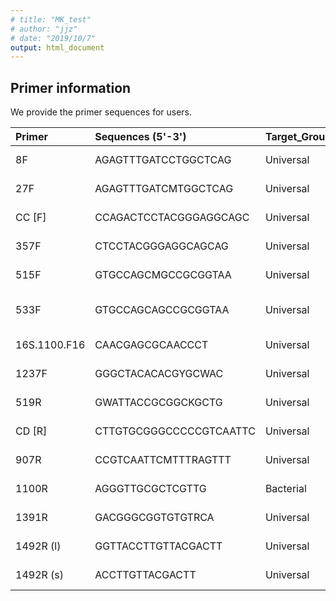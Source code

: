 ```yaml
---
# title: "MK_test"
# author: "jjz"
# date: "2019/10/7"
output: html_document
---
```






## Primer information

We provide the primer sequences for users.

<table>
 <thead>
  <tr>
   <th style="text-align:left;"> Primer </th>
   <th style="text-align:left;"> Sequences (5'-3') </th>
   <th style="text-align:left;"> Target_Group </th>
   <th style="text-align:left;"> Reference </th>
  </tr>
 </thead>
<tbody>
  <tr>
   <td style="text-align:left;"> 8F </td>
   <td style="text-align:left;"> AGAGTTTGATCCTGGCTCAG </td>
   <td style="text-align:left;"> Universal </td>
   <td style="text-align:left;"> Turner et al. 1999 </td>
  </tr>
  <tr>
   <td style="text-align:left;"> 27F </td>
   <td style="text-align:left;"> AGAGTTTGATCMTGGCTCAG </td>
   <td style="text-align:left;"> Universal </td>
   <td style="text-align:left;"> Lane et al. 1991 </td>
  </tr>
  <tr>
   <td style="text-align:left;"> CC [F] </td>
   <td style="text-align:left;"> CCAGACTCCTACGGGAGGCAGC </td>
   <td style="text-align:left;"> Universal </td>
   <td style="text-align:left;"> Rudi et al. 1997 </td>
  </tr>
  <tr>
   <td style="text-align:left;"> 357F </td>
   <td style="text-align:left;"> CTCCTACGGGAGGCAGCAG </td>
   <td style="text-align:left;"> Universal </td>
   <td style="text-align:left;"> Turner et al. 1999 </td>
  </tr>
  <tr>
   <td style="text-align:left;"> 515F </td>
   <td style="text-align:left;"> GTGCCAGCMGCCGCGGTAA </td>
   <td style="text-align:left;"> Universal </td>
   <td style="text-align:left;"> Turner et al. 1999 </td>
  </tr>
  <tr>
   <td style="text-align:left;"> 533F </td>
   <td style="text-align:left;"> GTGCCAGCAGCCGCGGTAA </td>
   <td style="text-align:left;"> Universal </td>
   <td style="text-align:left;"> Weisburg et al. 1991 </td>
  </tr>
  <tr>
   <td style="text-align:left;"> 16S.1100.F16 </td>
   <td style="text-align:left;"> CAACGAGCGCAACCCT </td>
   <td style="text-align:left;"> Universal </td>
   <td style="text-align:left;"> Turner et al. 1999 </td>
  </tr>
  <tr>
   <td style="text-align:left;"> 1237F </td>
   <td style="text-align:left;"> GGGCTACACACGYGCWAC </td>
   <td style="text-align:left;"> Universal </td>
   <td style="text-align:left;"> Turner et al. 1999 </td>
  </tr>
  <tr>
   <td style="text-align:left;"> 519R </td>
   <td style="text-align:left;"> GWATTACCGCGGCKGCTG </td>
   <td style="text-align:left;"> Universal </td>
   <td style="text-align:left;"> Turner et al. 1999 </td>
  </tr>
  <tr>
   <td style="text-align:left;"> CD [R] </td>
   <td style="text-align:left;"> CTTGTGCGGGCCCCCGTCAATTC </td>
   <td style="text-align:left;"> Universal </td>
   <td style="text-align:left;"> Rudi et al. 1997 </td>
  </tr>
  <tr>
   <td style="text-align:left;"> 907R </td>
   <td style="text-align:left;"> CCGTCAATTCMTTTRAGTTT </td>
   <td style="text-align:left;"> Universal </td>
   <td style="text-align:left;"> Lane et al. 1991 </td>
  </tr>
  <tr>
   <td style="text-align:left;"> 1100R </td>
   <td style="text-align:left;"> AGGGTTGCGCTCGTTG </td>
   <td style="text-align:left;"> Bacterial </td>
   <td style="text-align:left;"> Turner et al. 1999 </td>
  </tr>
  <tr>
   <td style="text-align:left;"> 1391R </td>
   <td style="text-align:left;"> GACGGGCGGTGTGTRCA </td>
   <td style="text-align:left;"> Universal </td>
   <td style="text-align:left;"> Turner et al. 1999 </td>
  </tr>
  <tr>
   <td style="text-align:left;"> 1492R (l) </td>
   <td style="text-align:left;"> GGTTACCTTGTTACGACTT </td>
   <td style="text-align:left;"> Universal </td>
   <td style="text-align:left;"> Turner et al. 1999 </td>
  </tr>
  <tr>
   <td style="text-align:left;"> 1492R (s) </td>
   <td style="text-align:left;"> ACCTTGTTACGACTT </td>
   <td style="text-align:left;"> Universal </td>
   <td style="text-align:left;"> Lane et al. 1991 </td>
  </tr>
</tbody>
</table>
